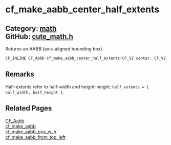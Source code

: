 [](../header.md ':include')

# cf_make_aabb_center_half_extents

Category: [math](/api_reference?id=math)  
GitHub: [cute_math.h](https://github.com/RandyGaul/cute_framework/blob/master/include/cute_math.h)  
---

Returns an AABB (axis-aligned bounding box).

```cpp
CF_INLINE CF_Aabb cf_make_aabb_center_half_extents(CF_V2 center, CF_V2 half_extents)
```

## Remarks

Half-extents refer to half-width and height-height: `half_extents = { half_width, half_height }`.

## Related Pages

[CF_Aabb](/math/cf_aabb.md)  
[cf_make_aabb](/math/cf_make_aabb.md)  
[cf_make_aabb_pos_w_h](/math/cf_make_aabb_pos_w_h.md)  
[cf_make_aabb_from_top_left](/math/cf_make_aabb_from_top_left.md)  
